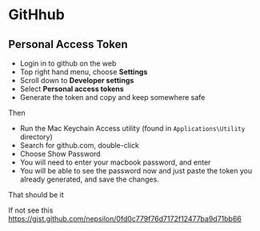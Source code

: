 # GitHhub

## Personal Access Token

- Login in to github on the web
- Top right hand menu, choose **Settings**
- Scroll down to **Developer settings**
- Select **Personal access tokens**
- Generate the token and copy and keep somewhere safe

Then

- Run the Mac Keychain Access utility (found in ```Applications\Utility``` directory)
- Search for github.com, double-click
- Choose Show Password
- You will need to enter your macbook password, and enter
- You will be able to see the password now and just paste the token you already generated, and save the changes.

That should be it

If not see this https://gist.github.com/nepsilon/0fd0c779f76d7172f12477ba9d71bb66
